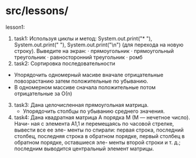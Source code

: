 # src/lessons/
lesson1:
1. task1: Используя циклы и метод:
System.out.print("* "), System.out.print("  "),
System.out.print("\n")
(для перехода на новую строку).
Выведите на экран:
· прямоугольник
· прямоугольный треугольник
· равносторонний треугольник
· ромб
2. task2: Сортировка последовательности
  - Упорядочить одномерный масиве вначале отрицательные повозрастанию
   затем положительные по убыванию.
  - В одномерном массиве сначала положительные потом отрицательные за О(n)
3. task3: Дана целочисленная прямоугольная матрица.
   - Упорядочить столбцы по убыванию среднего значения.
4. task4: Дана квадратная матрица A порядка M (M — нечетное число). Начи-
ная с элемента A1,1 и перемещаясь по часовой стрелке, вывести все ее эле-
менты по спирали: первая строка, последний столбец, последняя строка в
обратном  порядке,  первый  столбец  в  обратном  порядке,  оставшиеся  эле-
менты второй строки и т. д.; последним выводится центральный элемент
матрицы.



                           

